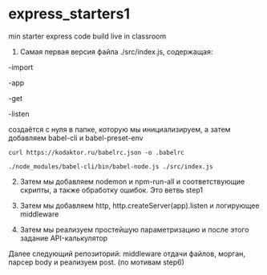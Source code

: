 # express_starters1
min starter express code build live in classroom

1. Самая первая версия файла ./src/index.js, содержащая:

  -import
  
  -app
  
  -get
  
  -listen
  
  создаётся с нуля в папке, которую мы инициализируем, а затем добавляем babel-cli и babel-preset-env
  
  `curl https://kodaktor.ru/babelrc.json -o .babelrc`
  
  `./node_modules/babel-cli/bin/babel-node.js ./src/index.js`
  
  2. Затем мы добавляем nodemon и npm-run-all и соответствующие скрипты, а также обработку ошибок. Это ветвь step1
  
  3. Затем мы добавляем http, http.createServer(app).listen и  логирующее middleware 
  
  4. Затем мы реализуем простейшую параметризацию и после этого задание API-калькулятор
  
  
  Далее следующий репозиторий: middleware отдачи файлов, морган, парсер body и реализуем post. (по мотивам step6)
  
